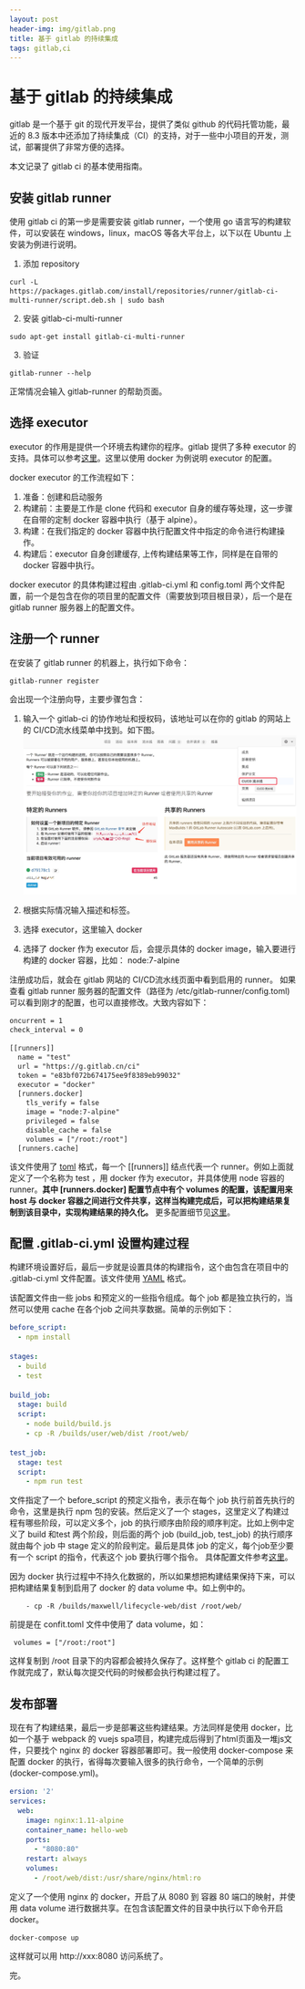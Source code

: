 ```yaml
---
layout: post
header-img: img/gitlab.png
title: 基于 gitlab 的持续集成
tags: gitlab,ci
---
```


# 基于 gitlab 的持续集成

gitlab 是一个基于 git 的现代开发平台，提供了类似 github 的代码托管功能，最近的 8.3 版本中还添加了持续集成（CI）的支持，对于一些中小项目的开发，测试，部署提供了非常方便的选择。

本文记录了 gitlab ci 的基本使用指南。

## 安装 gitlab runner

使用 gitlab ci 的第一步是需要安装 gitlab runner，一个使用 go 语言写的构建软件，可以安装在  windows，linux，macOS 等各大平台上，以下以在 Ubuntu 上安装为例进行说明。

1. 添加 repository

```shell
curl -L https://packages.gitlab.com/install/repositories/runner/gitlab-ci-multi-runner/script.deb.sh | sudo bash
```

2. 安装 gitlab-ci-multi-runner

```shell
sudo apt-get install gitlab-ci-multi-runner
```

3. 验证

```shell
gitlab-runner --help
```

正常情况会输入 gitlab-runner 的帮助页面。

## 选择 executor

executor 的作用是提供一个环境去构建你的程序。gitlab 提供了多种 executor 的支持。具体可以参考[这里](https://docs.gitlab.com/runner/executors/README.html)。这里以使用 docker 为例说明 executor 的配置。

docker executor 的工作流程如下：

1. 准备：创建和启动服务
2. 构建前：主要是工作是 clone 代码和 executor 自身的缓存等处理，这一步骤在自带的定制 docker 容器中执行（基于 alpine）。
3. 构建：在我们指定的 docker 容器中执行配置文件中指定的命令进行构建操作。
4. 构建后：executor 自身创建缓存, 上传构建结果等工作，同样是在自带的 docker 容器中执行。

docker executor 的具体构建过程由 .gitlab-ci.yml 和 config.toml 两个文件配置，前一个是包含在你的项目里的配置文件（需要放到项目根目录），后一个是在 gitlab runner 服务器上的配置文件。

## 注册一个 runner

在安装了 gitlab runner 的机器上，执行如下命令：

```shell
gitlab-runner register
```

会出现一个注册向导，主要步骤包含：
1. 输入一个 gitlab-ci 的协作地址和授权码，该地址可以在你的 gitlab 的网站上的 CI/CD流水线菜单中找到。如下图。
![gitlab ci](img/gitlab-ci.jpg)

2. 根据实际情况输入描述和标签。
3. 选择 executor，这里输入 docker
4. 选择了 docker 作为 executor 后，会提示具体的 docker image，输入要进行构建的 docker 容器，比如： node:7-alpine

注册成功后，就会在 gitlab 网站的 CI/CD流水线页面中看到启用的 runner。
如果查看 gitlab runner 服务器的配置文件（路径为 /etc/gitlab-runner/config.toml)可以看到刚才的配置，也可以直接修改。大致内容如下：

```shell
oncurrent = 1
check_interval = 0

[[runners]]
  name = "test"
  url = "https://g.gitlab.cn/ci"
  token = "e83bf072b674175ee9f8389eb99032"
  executor = "docker"
  [runners.docker]
    tls_verify = false
    image = "node:7-alpine"
    privileged = false
    disable_cache = false
    volumes = ["/root:/root"]
  [runners.cache]
```

该文件使用了 [toml](https://github.com/toml-lang/toml) 格式，每一个 [[runners]] 结点代表一个 runner。例如上面就定义了一个名称为 test ，用 docker 作为 executor，并具体使用 node 容器的 runner。**其中 [runners.docker] 配置节点中有个 volumes 的配置，该配置用来 host 与 docker 容器之间进行文件共享，这样当构建完成后，可以把构建结果复制到该目录中，实现构建结果的持久化。** 更多配置细节见[这里](https://docs.gitlab.com/runner/configuration/advanced-configuration.html)。

## 配置 .gitlab-ci.yml 设置构建过程

构建环境设置好后，最后一步就是设置具体的构建指令，这个由包含在项目中的 .gitlab-ci.yml 文件配置。该文件使用 [YAML](https://en.wikipedia.org/wiki/YAML) 格式。

该配置文件由一些 jobs 和预定义的一些指令组成。每个 job 都是独立执行的，当然可以使用 cache 在各个job 之间共享数据。简单的示例如下：

```yaml
before_script:
  - npm install

stages:
  - build
  - test

build_job:
  stage: build
  script:
    - node build/build.js
    - cp -R /builds/user/web/dist /root/web/

test_job:
  stage: test
  script:
    - npm run test
```

文件指定了一个 before_script 的预定义指令，表示在每个 job 执行前首先执行的命令，这里是执行 npm 包的安装。然后定义了一个 stages，这里定义了构建过程有哪些阶段，可以定义多个，job 的执行顺序由阶段的顺序判定。比如上例中定义了 build 和test 两个阶段，则后面的两个 job (build_job, test_job) 的执行顺序就由每个 job 中 stage 定义的阶段判定。最后是具体 job 的定义，每个job至少要有一个 script 的指令，代表这个 job 要执行哪个指令。
具体配置文件参考[这里](https://docs.gitlab.com/ce/ci/yaml/)。

因为 docker 执行过程中不持久化数据的，所以如果想把构建结果保持下来，可以把构建结果复制到启用了 docker 的 data volume 中。如上例中的。

```
    - cp -R /builds/maxwell/lifecycle-web/dist /root/web/
```

前提是在 confit.toml 文件中使用了 data volume，如：

```
 volumes = ["/root:/root"]
```

这样复制到 /root 目录下的内容都会被持久保存了。这样整个 gitlab ci 的配置工作就完成了，默认每次提交代码的时候都会执行构建过程了。

## 发布部署

现在有了构建结果，最后一步是部署这些构建结果。方法同样是使用 docker，比如一个基于 webpack 的 vuejs spa项目，构建完成后得到了html页面及一堆js文件，只要找个 nginx 的 docker 容器部署即可。我一般使用 docker-compose 来配置 docker 的执行，省得每次要输入很多的执行命令，一个简单的示例 (docker-compose.yml)。

```yaml
ersion: '2'
services:
  web:
    image: nginx:1.11-alpine
    container_name: hello-web
    ports:
      - "8080:80"
    restart: always
    volumes:
      - /root/web/dist:/usr/share/nginx/html:ro
```

定义了一个使用 nginx 的 docker，开启了从 8080 到 容器 80 端口的映射，并使用 data volume 进行数据共享。在包含该配置文件的目录中执行以下命令开启 docker。

```shell
docker-compose up
```

这样就可以用  http://xxx:8080 访问系统了。

完。